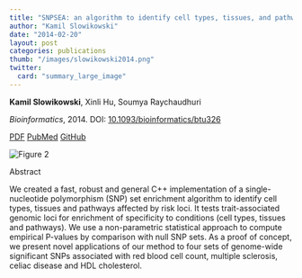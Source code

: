```yaml
---
title: "SNPSEA: an algorithm to identify cell types, tissues, and pathways affected by risk loci"
author: "Kamil Slowikowski"
date: "2014-02-20"
layout: post
categories: publications
thumb: "/images/slowikowski2014.png"
twitter:
  card: "summary_large_image"
---
```


<p><strong>Kamil Slowikowski</strong>, Xinli Hu, Soumya Raychaudhuri</p>

<p><i>Bioinformatics</i>, 2014. DOI: <a rel="noopener" target="_blank" href="https://doi.org/10.1093/bioinformatics/btu326">10.1093/bioinformatics/btu326</a></p>

<p>
<a class="f5 fw5 link br-pill ba b--black-10 hvr-shadow ph3 pv2 mb2 dib near-black" rel="noopener" target="_blank" href="https://academic.oup.com/bioinformatics/article-pdf/30/17/2496/17148439/btu326.pdf"><i class="far fa-file-pdf"></i> PDF</a>
<a class="f5 fw5 link br-pill ba b--black-10 hvr-shadow ph3 pv2 mb2 dib near-black" rel="noopener" target="_blank" href="https://www.ncbi.nlm.nih.gov/pubmed/24813542"><i class="fas fa-book-open"></i> PubMed</a>
<!-- <a class="f5 fw5 link br-pill ba b--black-10 hvr-shadow ph3 pv2 mb2 dib near-black" rel="noopener" target="_blank" href="https://doi.org/10.6084/m9.figshare.871430.v4"><i class="fas fa-box-open"></i> Data</a> -->
<a class="f5 fw5 link br-pill ba b--black-10 hvr-shadow ph3 pv2 mb2 dib near-black" rel="noopener" target="_blank" href="https://github.com/slowkow/snpsea"><i class="fab fa-github"></i> GitHub</a>
</p>

<!--more-->

<div class="figure mw6 center"><img src="/images/slowikowski2014.png" alt="Figure 2" data-zoomable></img></div>

<p class="f4 b">Abstract</p>

<p>We created a fast, robust and general C++ implementation of a
single-nucleotide polymorphism (SNP) set enrichment algorithm to identify cell
types, tissues and pathways affected by risk loci. It tests trait-associated
genomic loci for enrichment of specificity to conditions (cell types, tissues
and pathways). We use a non-parametric statistical approach to compute
empirical P-values by comparison with null SNP sets. As a proof of concept, we
present novel applications of our method to four sets of genome-wide
significant SNPs associated with red blood cell count, multiple sclerosis,
celiac disease and HDL cholesterol.</p>
</details>
